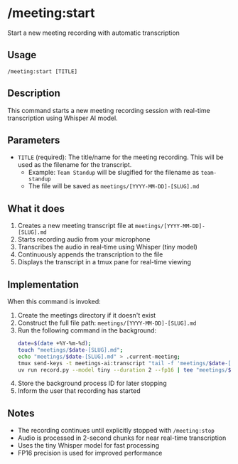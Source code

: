# /meeting:start

Start a new meeting recording with automatic transcription

## Usage

```
/meeting:start [TITLE]
```

## Description

This command starts a new meeting recording session with real-time transcription using Whisper AI model.

## Parameters

- `TITLE` (required): The title/name for the meeting recording. This will be used as the filename for the transcript.
  - Example: `Team Standup` will be slugified for the filename as `team-standup`
  - The file will be saved as `meetings/[YYYY-MM-DD]-[SLUG].md`

## What it does

1. Creates a new meeting transcript file at `meetings/[YYYY-MM-DD]-[SLUG].md`
2. Starts recording audio from your microphone
3. Transcribes the audio in real-time using Whisper (tiny model)
4. Continuously appends the transcription to the file
5. Displays the transcript in a tmux pane for real-time viewing

## Implementation

When this command is invoked:

1. Create the meetings directory if it doesn't exist
2. Construct the full file path: `meetings/[YYYY-MM-DD]-[SLUG].md`
3. Run the following command in the background:
   ```bash
   date=$(date +%Y-%m-%d);
   touch "meetings/$date-[SLUG].md";
   echo "meetings/$date-[SLUG].md" > .current-meeting;
   tmux send-keys -t meetings-ai:transcript "tail -f 'meetings/$date-[SLUG].md'" C-m;
   uv run record.py --model tiny --duration 2 --fp16 | tee "meetings/$date-[SLUG].md"
   ```
4. Store the background process ID for later stopping
5. Inform the user that recording has started

## Notes

- The recording continues until explicitly stopped with `/meeting:stop`
- Audio is processed in 2-second chunks for near real-time transcription
- Uses the tiny Whisper model for fast processing
- FP16 precision is used for improved performance
